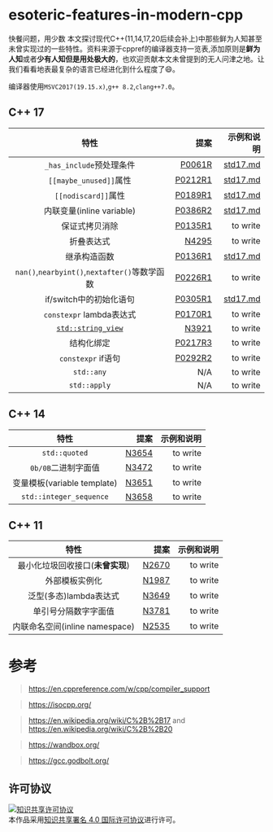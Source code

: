 # esoteric-features-in-modern-cpp
快餐问题，用少数
本文探讨现代C++(11,14,17,20后续会补上)中那些鲜为人知甚至未曾实现过的一些特性。资料来源于cppref的编译器支持一览表,添加原则是**鲜为人知**或者**少有人知但是用处极大的**，也欢迎贡献本文未曾提到的无人问津之地。让我们看看地表最复杂的语言已经进化到什么程度了:smile:。

编译器使用`MSVC2017(19.15.x)`,`g++ 8.2`,`clang++7.0`。

## C++ 17
| 特性 | 提案 | 示例和说明 |
| :------: | ------: | ------: |
| `_has_include`预处理条件 | [P0061R](http://www.open-std.org/jtc1/sc22/wg21/docs/papers/2015/p0061r1.html) | [std17.md](std17.md) |
| `[[maybe_unused]]`属性 | [P0212R1](http://www.open-std.org/jtc1/sc22/wg21/docs/papers/2016/p0212r1.pdf) | [std17.md](std17.md) |
| `[[nodiscard]]`属性 | [P0189R1](http://www.open-std.org/jtc1/sc22/wg21/docs/papers/2016/p0189r1.pdf) | [std17.md](std17.md) |
| 内联变量(inline variable) | [P0386R2](http://www.open-std.org/jtc1/sc22/wg21/docs/papers/2016/p0386r2.pdf) | [std17.md](std17.md) |
| 保证式拷贝消除 | [P0135R1](http://www.open-std.org/jtc1/sc22/wg21/docs/papers/2016/p0135r1.html) | to write |
| 折叠表达式 | [N4295](http://www.open-std.org/jtc1/sc22/wg21/docs/papers/2014/n4295.html) | to write |
| 继承构造函数 | [P0136R1](http://www.open-std.org/jtc1/sc22/wg21/docs/papers/2015/p0136r1.html) | [std17.md](std17.md) |
| `nan()`,`nearbyint()`,`nextafter()`等数学函数| [P0226R1](http://www.open-std.org/jtc1/sc22/wg21/docs/papers/2016/p0226r1.pdf) | to write |
| if/switch中的初始化语句 | [P0305R1](http://www.open-std.org/jtc1/sc22/wg21/docs/papers/2016/p0305r1.html) | [std17.md](std17.md) |
| `constexpr` lambda表达式 | [P0170R1](http://www.open-std.org/jtc1/sc22/wg21/docs/papers/2016/p0170r1.pdf) | to write |
| [`std::string_view`](https://en.cppreference.com/w/cpp/string/basic_string_view) | [N3921](http://www.open-std.org/jtc1/sc22/wg21/docs/papers/2014/n3921.html) | to write |
| 结构化绑定 | [P0217R3](http://www.open-std.org/jtc1/sc22/wg21/docs/papers/2016/p0217r3.html) | to write |
| `constexpr` if语句 | [P0292R2](http://www.open-std.org/jtc1/sc22/wg21/docs/papers/2016/p0292r2.html) | to write |
| `std::any` | N/A | to write|
| `std::apply` | N/A | to write |

## C++ 14
| 特性 | 提案 | 示例和说明 |
| :------: | ------: | ------: |
| `std::quoted` | [N3654](http://www.open-std.org/jtc1/sc22/wg21/docs/papers/2013/n3654.html) | to write |
| `0b/0B`二进制字面值 | [N3472](http://www.open-std.org/jtc1/sc22/wg21/docs/papers/2012/n3472.pdf) | to write |
| 变量模板(variable template) |  [N3651](http://www.open-std.org/jtc1/sc22/wg21/docs/papers/2013/n3651.pdf) | to write |
| `std::integer_sequence` | [N3658](http://www.open-std.org/jtc1/sc22/wg21/docs/papers/2013/n3658.html) | to write |

## C++ 11
| 特性 | 提案 | 示例和说明 |
| :------: | ------: | ------: |
| 最小化垃圾回收接口(**未曾实现**) | [N2670](http://www.open-std.org/jtc1/sc22/wg21/docs/papers/2008/n2670.htm) | to write |
| 外部模板实例化 | [N1987](http://www.open-std.org/jtc1/sc22/wg21/docs/papers/2006/n1987.htm) | to write |
| 泛型(多态)lambda表达式 | [N3649](http://www.open-std.org/jtc1/sc22/wg21/docs/papers/2013/n3649.html) | to write |
| 单引号分隔数字字面值 | [N3781](http://www.open-std.org/jtc1/sc22/wg21/docs/papers/2013/n3781.pdf) | to write |
| 内联命名空间(inline namespace) | [N2535](http://www.open-std.org/jtc1/sc22/wg21/docs/papers/2008/n2535.htm) | to write |

# 参考
> https://en.cppreference.com/w/cpp/compiler_support

> https://isocpp.org/

> https://en.wikipedia.org/wiki/C%2B%2B17 and https://en.wikipedia.org/wiki/C%2B%2B20

> https://wandbox.org/

> https://gcc.godbolt.org/

## 许可协议
<a rel="license" href="http://creativecommons.org/licenses/by/4.0/"><img alt="知识共享许可协议" style="border-width:0" src="https://i.creativecommons.org/l/by/4.0/88x31.png" /></a><br />本作品采用<a rel="license" href="http://creativecommons.org/licenses/by/4.0/">知识共享署名 4.0 国际许可协议</a>进行许可。